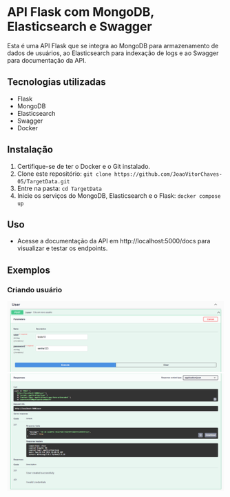 # API Flask com MongoDB, Elasticsearch e Swagger

Esta é uma API Flask que se integra ao MongoDB para armazenamento de dados de usuários, ao Elasticsearch para indexação de logs e ao Swagger para documentação da API.

## Tecnologias utilizadas

* Flask
* MongoDB
* Elasticsearch
* Swagger
* Docker

## Instalação

1. Certifique-se de ter o Docker e o Git instalado.
2. Clone este repositório: `git clone https://github.com/JoaoVitorChaves-05/TargetData.git`
3. Entre na pasta: `cd TargetData`
4. Inicie os serviços do MongoDB, Elasticsearch e o Flask: `docker compose up`

## Uso

* Acesse a documentação da API em http://localhost:5000/docs para visualizar e testar os endpoints.

## Exemplos

### Criando usuário

![Criando um usuário na rota "/docs"](/images/post_user_request.png)
![Resultado do request](/images/post_user_result.png)
